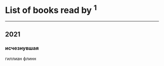 # List of books read by [](https://plus.google.com/u/0/101368518035734751027/)<sup>1</sup>
---

## 2021

### исчезнувшая
гиллиан флинн



